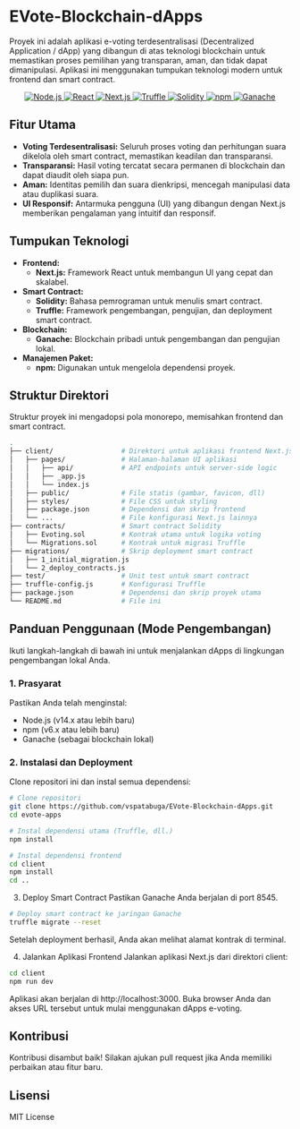# EVote-Blockchain-dApps

Proyek ini adalah aplikasi e-voting terdesentralisasi (Decentralized Application / dApp) yang dibangun di atas teknologi blockchain untuk memastikan proses pemilihan yang transparan, aman, dan tidak dapat dimanipulasi. Aplikasi ini menggunakan tumpukan teknologi modern untuk frontend dan smart contract.

<p align="center">
  <a href="https://nodejs.org/en/">
    <img src="https://img.shields.io/badge/Node.js-339933?style=for-the-badge&logo=nodedotjs&logoColor=white" alt="Node.js">
  </a>
  <a href="https://reactjs.org/">
    <img src="https://img.shields.io/badge/React-61DAFB?style=for-the-badge&logo=react&logoColor=black" alt="React">
  </a>
  <a href="https://nextjs.org/">
    <img src="https://img.shields.io/badge/Next.js-000000?style=for-the-badge&logo=nextdotjs&logoColor=white" alt="Next.js">
  </a>
  <a href="https://www.trufflesuite.com/">
    <img src="https://img.shields.io/badge/Truffle-238A4F?style=for-the-badge&logo=truffle&logoColor=white" alt="Truffle">
  </a>
  <a href="https://www.soliditylang.org/">
    <img src="https://img.shields.io/badge/Solidity-363636?style=for-the-badge&logo=solidity&logoColor=white" alt="Solidity">
  </a>
  <a href="https://www.npmjs.com/">
    <img src="https://img.shields.io/badge/npm-CB3837?style=for-the-badge&logo=npm&logoColor=white" alt="npm">
  </a>
  <a href="https://www.ganache.com/">
    <img src="https://img.shields.io/badge/Ganache-F7B606?style=for-the-badge&logo=ganache&logoColor=black" alt="Ganache">
  </a>
</p>

## Fitur Utama

- **Voting Terdesentralisasi:** Seluruh proses voting dan perhitungan suara dikelola oleh smart contract, memastikan keadilan dan transparansi.
- **Transparansi:** Hasil voting tercatat secara permanen di blockchain dan dapat diaudit oleh siapa pun.
- **Aman:** Identitas pemilih dan suara dienkripsi, mencegah manipulasi data atau duplikasi suara.
- **UI Responsif:** Antarmuka pengguna (UI) yang dibangun dengan Next.js memberikan pengalaman yang intuitif dan responsif.

## Tumpukan Teknologi

* **Frontend:**
    * **Next.js:** Framework React untuk membangun UI yang cepat dan skalabel.
* **Smart Contract:**
    * **Solidity:** Bahasa pemrograman untuk menulis smart contract.
    * **Truffle:** Framework pengembangan, pengujian, dan deployment smart contract.
* **Blockchain:**
    * **Ganache:** Blockchain pribadi untuk pengembangan dan pengujian lokal.
* **Manajemen Paket:**
    * **npm:** Digunakan untuk mengelola dependensi proyek.

## Struktur Direktori

Struktur proyek ini mengadopsi pola monorepo, memisahkan frontend dan smart contract.
```bash
.
├── client/                 # Direktori untuk aplikasi frontend Next.js
│   ├── pages/              # Halaman-halaman UI aplikasi
│   │   ├── api/            # API endpoints untuk server-side logic
│   │   ├── _app.js
│   │   └── index.js
│   ├── public/             # File statis (gambar, favicon, dll)
│   ├── styles/             # File CSS untuk styling
│   ├── package.json        # Dependensi dan skrip frontend
│   └── ...                 # File konfigurasi Next.js lainnya
├── contracts/              # Smart contract Solidity
│   ├── Evoting.sol         # Kontrak utama untuk logika voting
│   └── Migrations.sol      # Kontrak untuk migrasi Truffle
├── migrations/             # Skrip deployment smart contract
│   ├── 1_initial_migration.js
│   └── 2_deploy_contracts.js
├── test/                   # Unit test untuk smart contract
├── truffle-config.js       # Konfigurasi Truffle
├── package.json            # Dependensi dan skrip proyek utama
└── README.md               # File ini
```
## Panduan Penggunaan (Mode Pengembangan)

Ikuti langkah-langkah di bawah ini untuk menjalankan dApps di lingkungan pengembangan lokal Anda.

### 1. Prasyarat

Pastikan Anda telah menginstal:
* Node.js (v14.x atau lebih baru)
* npm (v6.x atau lebih baru)
* Ganache (sebagai blockchain lokal)

### 2. Instalasi dan Deployment

Clone repositori ini dan instal semua dependensi:

```bash
# Clone repositori
git clone https://github.com/vspatabuga/EVote-Blockchain-dApps.git
cd evote-apps

# Instal dependensi utama (Truffle, dll.)
npm install

# Instal dependensi frontend
cd client
npm install
cd ..
```
3. Deploy Smart Contract
Pastikan Ganache Anda berjalan di port 8545.
```bash
# Deploy smart contract ke jaringan Ganache
truffle migrate --reset
```
Setelah deployment berhasil, Anda akan melihat alamat kontrak di terminal.

4. Jalankan Aplikasi Frontend
Jalankan aplikasi Next.js dari direktori client:
```bash
cd client
npm run dev
```
Aplikasi akan berjalan di http://localhost:3000. Buka browser Anda dan akses URL tersebut untuk mulai menggunakan dApps e-voting.

## Kontribusi
Kontribusi disambut baik! Silakan ajukan pull request jika Anda memiliki perbaikan atau fitur baru.

## Lisensi
MIT License
